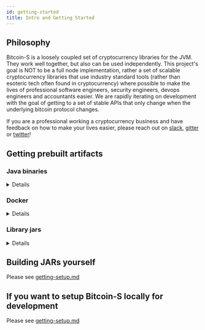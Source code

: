 ```yaml
---
id: getting-started
title: Intro and Getting Started
---
```


## Philosophy

Bitcoin-S is a loosely coupled set of cryptocurrency libraries for the JVM. They work well together, but also can be used
independently. This project's goal is NOT to be a full node implementation, rather a set of scalable cryptocurrency libraries
that use industry standard tools (rather than esoteric tech often found in cryptocurrency) where possible to make the lives of professional
software engineers, security engineers, devops engineers and accountants easier.
We are rapidly iterating on development with the goal of getting to a set of stable APIs that only change when the underlying bitcoin protocol changes.

If you are a professional working a cryptocurrency business and
have feedback on how to make your lives easier, please reach out on [slack](https://join.slack.com/t/suredbits/shared_invite/zt-eavycu0x-WQL7XOakzQo8tAy7jHHZUw),
[gitter](https://gitter.im/bitcoin-s-core/) or [twitter](https://twitter.com/Chris_Stewart_5/)!

## Getting prebuilt artifacts

### Java binaries

<details>
Please download these from our latest [release on github](https://github.com/bitcoin-s/bitcoin-s/releases/tag/v0.5.0)

</details>

### Docker

<details>
We publish docker images to docker hub on every PR merge and tag on github.
You can obtain the images for both the app server and oracle server on these
docker hub repos

[bitcoin-s-server docker hub repo](https://hub.docker.com/r/bitcoinscala/bitcoin-s-server/tags?page=1&ordering=last_updated)

[bitcoin-s-oracle-server docker hub repo](https://hub.docker.com/r/bitcoinscala/bitcoin-s-oracle-server/tags?page=1&ordering=last_updated)
</details>

### Library jars

<details>
Add this to your `build.sbt`:

```scala


libraryDependencies += "org.bitcoin-s" %% "bitcoin-s-bitcoind-rpc" % "@STABLE_VERSION@"

libraryDependencies += "org.bitcoin-s" %% "bitcoin-s-core" % "@STABLE_VERSION@"

libraryDependencies += "org.bitcoin-s" %% "bitcoin-s-chain" % "@STABLE_VERSION@"

libraryDependencies += "org.bitcoin-s" %% "bitcoin-s-dlc-oracle" % "@STABLE_VERSION@"

libraryDependencies += "org.bitcoin-s" %% "bitcoin-s-eclair-rpc" % "@STABLE_VERSION@"

libraryDependencies += "org.bitcoin-s" %% "bitcoin-s-fee-provider" % "@STABLE_VERSION@"

libraryDependencies += "org.bitcoin-s" %% "bitcoin-s-key-manager" % "@STABLE_VERSION@"

libraryDependencies += "org.bitcoin-s" %% "bitcoin-s-lnd-rpc" % "@STABLE_VERSION@"

libraryDependencies += "org.bitcoin-s" %% "bitcoin-s-node" % "@STABLE_VERSION@"

libraryDependencies += "org.bitcoin-s" %% "bitcoin-s-oracle-explorer-client" % "@STABLE_VERSION@"

libraryDependencies +="org.bitcoin-s" % "bitcoin-s-secp256k1jni" % "@STABLE_VERSION@"

libraryDependencies += "org.bitcoin-s" %% "bitcoin-s-testkit-core" % "@STABLE_VERSION@"

libraryDependencies += "org.bitcoin-s" %% "bitcoin-s-testkit" % "@STABLE_VERSION@"

libraryDependencies += "org.bitcoin-s" %% "bitcoin-s-wallet" % "@STABLE_VERSION@"

libraryDependencies += "org.bitcoin-s" %% "bitcoin-s-zmq" % "@STABLE_VERSION@"

```

```scala mdoc:passthrough
val isUnstable = "@UNSTABLE_VERSION" != "@STABLE_VERSION@"
if (isUnstable) {
    println(s"""
### Nightly builds

You can also run on the bleeding edge of Bitcoin-S, by
adding a snapshot build to your `build.sbt`. The most
recent snapshot published is `@UNSTABLE_VERSION@`.

""")
}
```

To fetch snapshots, you will need to add the correct
resolver in your `build.sbt`:

```sbt
resolvers += Resolver.sonatypeRepo("snapshots")
```

The official maven repo for releases is

https://repo1.maven.org/maven2/org/bitcoin-s/

The repo for snapshots, which are published after everytime something is merged to master:

https://oss.sonatype.org/content/repositories/snapshots/org/bitcoin-s/

</details>

## Building JARs yourself

Please see [getting-setup.md](getting-setup.md)

## If you want to setup Bitcoin-S locally for development

Please see [getting-setup.md](getting-setup.md)



